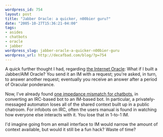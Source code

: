 ```yaml
--- 
wordpress_id: 754
layout: post
title: "Jabber Oracle: a quicker, n00bier guru?"
date: "2005-10-27T15:36:21-04:00"
tags: 
- asides
- chatbots
- oracle
- jabber
wordpress_slug: jabber-oracle-a-quicker-n00bier-guru
wordpress_url: http://decafbad.com/blog/?p=754
---
```

A quick further thought I had, regarding [the Internet Oracle][ora]:  What if I built a Jabber/AIM Oracle?  You send it an IM with a request; you're asked, in turn, to answer another request; eventually you receive an answer after a period of Oracular ponderance.

Now, I've already found [one impedance mismatch for chatbots][bot], in converting an IRC-based bot to an IM-based bot.  In particular, a privately-messaged automaton loses all of the shared context built up in a public chatroom.  For infobots on IRC, often the users manual is found in watching how everyone else interacts with it.  You lose that in 1-to-1 IM.  

I'd imagine going from an email interface to IM would narrow the amount of context available, but would it still be a fun hack?  Waste of time?

[bot]: http://decafbad.com/blog/2005/06/24/decafbot-update-faqs
[ora]: http://decafbad.com/blog/2005/10/26/tell-me-oh-oracle

<!-- tags: jabber oracle chatbots -->
